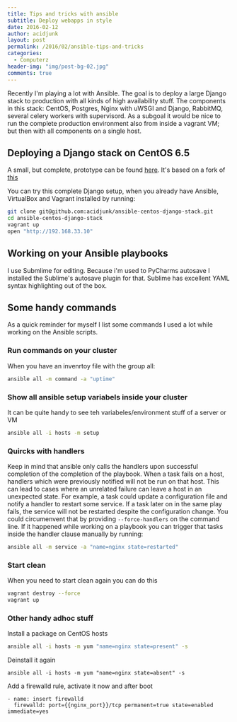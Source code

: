 ```yaml
---
title: Tips and tricks with ansible 
subtitle: Deploy webapps in style
date: 2016-02-12
author: acidjunk
layout: post
permalink: /2016/02/ansible-tips-and-tricks
categories:
  - Computerz
header-img: "img/post-bg-02.jpg"
comments: true
---
```

Recently I'm playing a lot with Ansible. The goal is to deploy a large Django stack to production with all kinds of high availability stuff. The components in this stack: CentOS, Postgres, Nginx with uWSGI and Django, RabbitMQ, several celery workers with supervisord. As a subgoal it would be nice to run the complete production environment also from inside a vagrant VM; but then with all components on a single host. 

## Deploying a Django stack on CentOS 6.5
A small, but complete, prototype can be found [here](https://github.com/acidjunk/ansible-centos-django-stack). It's based on a fork of [this](https://github.com/tcosta84/ansible-centos-django-stack)

You can try this complete Django setup, when you already have Ansible, VirtualBox and Vagrant installed by running:

```bash
git clone git@github.com:acidjunk/ansible-centos-django-stack.git
cd ansible-centos-django-stack
vagrant up
open "http://192.168.33.10"
```

## Working on your Ansible playbooks
I use Submlime for editing. Because i'm used to PyCharms autosave I installed the Sublime's autosave plugin for that. Sublime has excellent YAML syntax highlighting out of the box.

## Some handy commands
As a quick reminder for myself I list some commands I used a lot while working on the Ansible scripts.

### Run commands on your cluster
When you have an invenrtoy file with the group all:

```bash
ansible all -m command -a "uptime"
```

### Show all ansible setup variabels inside your cluster
It can be quite handy to see teh variabeles/environment stuff of a server or VM 

```bash
ansible all -i hosts -m setup
```

### Quircks with handlers
Keep in  mind that ansible only calls the handlers upon successful completion of the completion of the playbook. When a task fails on a host, handlers which were previously notified will not be run on that host. This can lead to cases where an unrelated failure can leave a host in an unexpected state. For example, a task could update a configuration file and notify a handler to restart some service. If a task later on in the same play fails, the service will not be restarted despite the configuration change. You could circumenvent that by providing `--force-handlers` on the command line. If it happened while working on a playbook you can trigger that tasks inside the handler clause manually by running:

```bash
ansible all -m service -a "name=nginx state=restarted"
```

### Start clean
When you need to start clean again you can do this

```bash
vagrant destroy --force
vagrant up
```

### Other handy adhoc stuff
Install a package on CentOS hosts

```bash
ansible all -i hosts -m yum "name=nginx state=present" -s
```

Deinstall it again

```
ansible all -i hosts -m yum "name=nginx state=absent" -s
```

Add a firewalld rule, activate it now and after boot

```
- name: insert firewalld
  firewalld: port={{nginx_port}}/tcp permanent=true state=enabled immediate=yes
```
